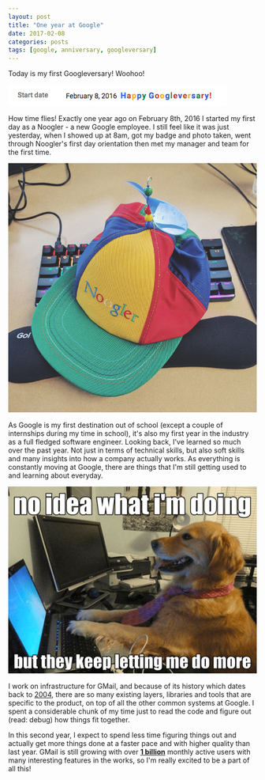 ```yaml
---
layout: post
title: "One year at Google"
date: 2017-02-08
categories: posts
tags: [google, anniversary, googleversary]
---
```


Today is my first Googleversary! Woohoo!

![happy-googleversary](/assets/images/happy-googleversary.png)

How time flies! Exactly one year ago on February 8th, 2016 I started my first day as a Noogler - a
new Google employee. I still feel like it was just yesterday, when I showed up at 8am, got my badge
and photo taken, went through Noogler's first day orientation then met my manager and team for the
first time.

![noogler-hat](/assets/images/noogler-hat.jpeg)

As Google is my first destination out of school (except a couple of internships during my time in
school), it's also my first year in the industry as a full fledged software engineer. Looking back,
I've learned so much over the past year. Not just in terms of technical skills, but also soft skills
and many insights into how a company actually works. As everything is constantly moving at Google,
there are things that I'm still getting used to and learning about everyday.

![no-idea-dog](/assets/images/no-idea-dog.png)

I work on infrastructure for GMail, and because of its history which dates back to [2004][1], there
are so many existing layers, libraries and tools that are specific to the product, on top of all the
other common systems at Google. I spent a considerable chunk of my time just to read the code and
figure out (read: debug) how things fit together.

In this second year, I expect to spend less time figuring things out and actually get more things
done at a faster pace and with higher quality than last year. GMail is still growing with over
[**1 billion**][2] monthly active users with many interesting features in the works, so I'm really
excited to be a part of all this!

[1]: https://en.wikipedia.org/wiki/History_of_Gmail
[2]: https://techcrunch.com/2016/02/01/gmail-now-has-more-than-1b-monthly-active-users
